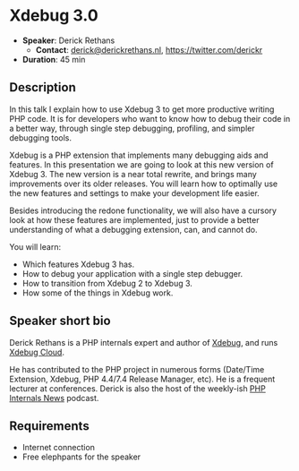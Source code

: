 # Xdebug 3.0

- __Speaker__: Derick Rethans
  - __Contact__: derick@derickrethans.nl, https://twitter.com/derickr
- __Duration__: 45 min

## Description


In this talk I explain how to use Xdebug 3 to get more productive writing PHP
code. It is for developers who want to know how to debug their code in a
better way, through single step debugging, profiling, and simpler debugging
tools.

Xdebug is a PHP extension that implements many debugging aids and features. In
this presentation we are going to look at this new version of Xdebug 3. The new
version is a near total rewrite, and brings many improvements over its older
releases. You will learn how to optimally use the new features and settings to
make your development life easier.

Besides introducing the redone functionality, we will also have a cursory look
at how these features are implemented, just to provide a better understanding
of what a debugging extension, can, and cannot do.

You will learn:

- Which features Xdebug 3 has.
- How to debug your application with a single step debugger.
- How to transition from Xdebug 2 to Xdebug 3.
- How some of the things in Xdebug work.


## Speaker short bio

Derick Rethans is a PHP internals expert and author of [Xdebug](https://xdebug.org), and runs [Xdebug Cloud](https://xdebug.cloud).

He has contributed to the PHP project in numerous forms (Date/Time Extension, Xdebug, PHP 4.4/7.4 Release Manager, etc). He is a frequent lecturer at conferences. Derick is also the host of the weekly-ish [PHP Internals News](https://phpinternals.news) podcast. 

## Requirements
- Internet connection
- Free elephpants for the speaker
